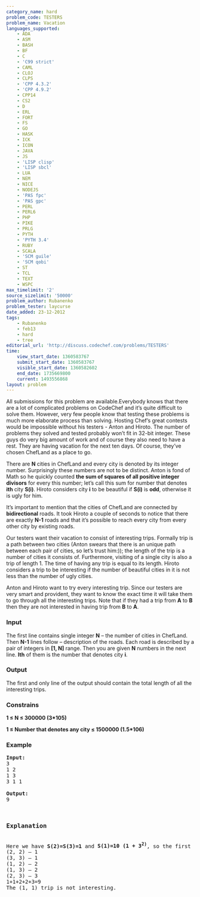 ```yaml
---
category_name: hard
problem_code: TESTERS
problem_name: Vacation
languages_supported:
    - ADA
    - ASM
    - BASH
    - BF
    - C
    - 'C99 strict'
    - CAML
    - CLOJ
    - CLPS
    - 'CPP 4.3.2'
    - 'CPP 4.9.2'
    - CPP14
    - CS2
    - D
    - ERL
    - FORT
    - FS
    - GO
    - HASK
    - ICK
    - ICON
    - JAVA
    - JS
    - 'LISP clisp'
    - 'LISP sbcl'
    - LUA
    - NEM
    - NICE
    - NODEJS
    - 'PAS fpc'
    - 'PAS gpc'
    - PERL
    - PERL6
    - PHP
    - PIKE
    - PRLG
    - PYTH
    - 'PYTH 3.4'
    - RUBY
    - SCALA
    - 'SCM guile'
    - 'SCM qobi'
    - ST
    - TCL
    - TEXT
    - WSPC
max_timelimit: '2'
source_sizelimit: '50000'
problem_author: Rubanenko
problem_tester: laycurse
date_added: 23-12-2012
tags:
    - Rubanenko
    - feb13
    - hard
    - tree
editorial_url: 'http://discuss.codechef.com/problems/TESTERS'
time:
    view_start_date: 1360583767
    submit_start_date: 1360583767
    visible_start_date: 1360582602
    end_date: 1735669800
    current: 1493556868
layout: problem
---
```

All submissions for this problem are available.Everybody knows that there are a lot of complicated problems on CodeChef and it’s quite difficult to solve them. However, very few people know that testing these problems is much more elaborate process than solving. Hosting Chef’s great contests would be impossible without his testers - Anton and Hiroto. The number of problems they solved and tested probably won’t fit in 32-bit integer. These guys do very big amount of work and of course they also need to have a rest. They are having vacation for the next ten days. Of course, they’ve chosen ChefLand as a place to go.

There are **N** cities in ChefLand and every city is denoted by its integer number. Surprisingly these numbers are not to be distinct. Anton is fond of Math so he quickly counted **the sum of squares of all positive integer divisors** for every this number; let’s call this sum for number that denotes **ith** city **S(i)**. Hiroto considers city **i** to be beautiful if **S(i)** is **odd**, otherwise it is ugly for him.

It’s important to mention that the cities of ChefLand are connected by **bidirectional** roads. It took Hiroto a couple of seconds to notice that there are exactly **N-1** roads and that it’s possible to reach every city from every other city by existing roads.

Our testers want their vacation to consist of interesting trips. Formally trip is a path between two cities (Anton swears that there is an unique path between each pair of cities, so let’s trust him:)); the length of the trip is a number of cities it consists of. Furthermore, visiting of a single city is also a trip of length 1. The time of having any trip is equal to its length. Hiroto considers a trip to be interesting if the number of beautiful cities in it is not less than the number of ugly cities.

Anton and Hiroto want to try every interesting trip. Since our testers are very smart and provident, they want to know the exact time it will take them to go through all the interesting trips. Note that if they had a trip from **A** to **B** then they are not interested in having trip from **B** to **A**.

### Input

The first line contains single integer **N** – the number of cities in ChefLand. Then **N-1** lines follow – description of the roads. Each road is described by a pair of integers in **\[1, N\]** range. Then you are given **N** numbers in the next line. **Ith** of them is the number that denotes city **i**.

### Output

The first and only line of the output should contain the total length of all the interesting trips.

### Constrains

**1 ≤ N ≤ 300000 (3\*105)**

**1 ≤ Number that denotes any city ≤ 1500000 (1.5\*106)**

### Example

<pre>
<b>Input:</b>
3
1 2
1 3
3 1 1 

<b>Output:</b>
9
<p>
</p><h3>Explanation</h3>
Here we have <b>S(2)=S(3)=1</b> and <b>S(1)=10 (1 + 3<sup>2)</sup></b>, so the first city is ugly and other two are beautiful. 
(2, 2) – 1
(3, 3) – 1
(1, 2) – 2
(1, 3) – 2
(2, 3) – 3
1+1+2+2+3=9
The (1, 1) trip is not interesting. 


</pre>